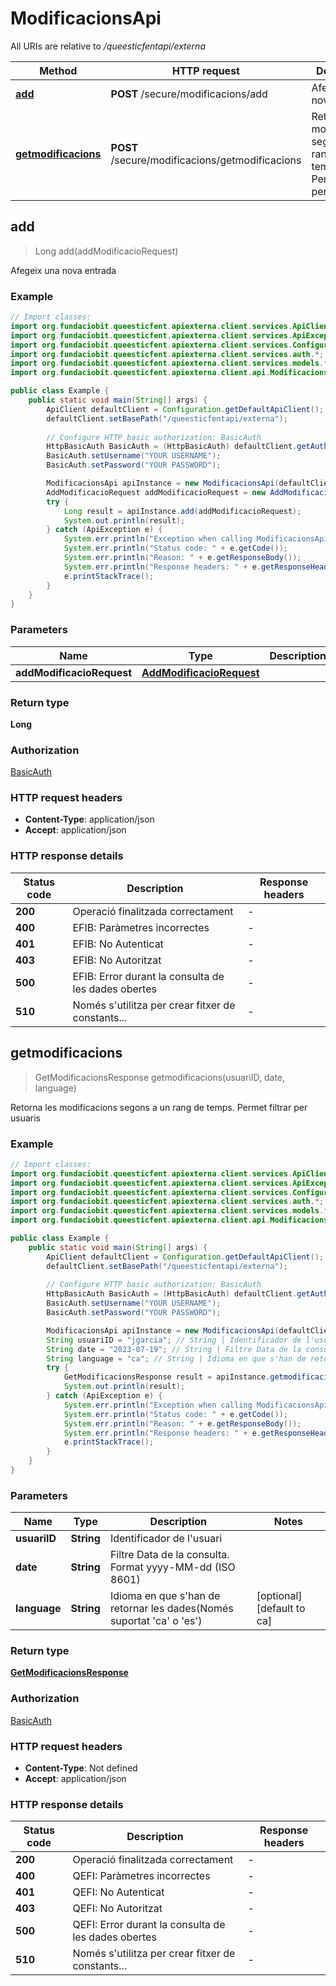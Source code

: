 # ModificacionsApi

All URIs are relative to */queesticfentapi/externa*

| Method | HTTP request | Description |
|------------- | ------------- | -------------|
| [**add**](ModificacionsApi.md#add) | **POST** /secure/modificacions/add | Afegeix una nova entrada |
| [**getmodificacions**](ModificacionsApi.md#getmodificacions) | **POST** /secure/modificacions/getmodificacions | Retorna les modificacions segons a un rang de temps. Permet filtrar per usuaris |



## add

> Long add(addModificacioRequest)

Afegeix una nova entrada

### Example

```java
// Import classes:
import org.fundaciobit.queesticfent.apiexterna.client.services.ApiClient;
import org.fundaciobit.queesticfent.apiexterna.client.services.ApiException;
import org.fundaciobit.queesticfent.apiexterna.client.services.Configuration;
import org.fundaciobit.queesticfent.apiexterna.client.services.auth.*;
import org.fundaciobit.queesticfent.apiexterna.client.services.models.*;
import org.fundaciobit.queesticfent.apiexterna.client.api.ModificacionsApi;

public class Example {
    public static void main(String[] args) {
        ApiClient defaultClient = Configuration.getDefaultApiClient();
        defaultClient.setBasePath("/queesticfentapi/externa");
        
        // Configure HTTP basic authorization: BasicAuth
        HttpBasicAuth BasicAuth = (HttpBasicAuth) defaultClient.getAuthentication("BasicAuth");
        BasicAuth.setUsername("YOUR USERNAME");
        BasicAuth.setPassword("YOUR PASSWORD");

        ModificacionsApi apiInstance = new ModificacionsApi(defaultClient);
        AddModificacioRequest addModificacioRequest = new AddModificacioRequest(); // AddModificacioRequest | 
        try {
            Long result = apiInstance.add(addModificacioRequest);
            System.out.println(result);
        } catch (ApiException e) {
            System.err.println("Exception when calling ModificacionsApi#add");
            System.err.println("Status code: " + e.getCode());
            System.err.println("Reason: " + e.getResponseBody());
            System.err.println("Response headers: " + e.getResponseHeaders());
            e.printStackTrace();
        }
    }
}
```

### Parameters


| Name | Type | Description  | Notes |
|------------- | ------------- | ------------- | -------------|
| **addModificacioRequest** | [**AddModificacioRequest**](AddModificacioRequest.md)|  | |

### Return type

**Long**

### Authorization

[BasicAuth](../README.md#BasicAuth)

### HTTP request headers

- **Content-Type**: application/json
- **Accept**: application/json


### HTTP response details
| Status code | Description | Response headers |
|-------------|-------------|------------------|
| **200** | Operació finalitzada correctament |  -  |
| **400** | EFIB: Paràmetres incorrectes |  -  |
| **401** | EFIB: No Autenticat |  -  |
| **403** | EFIB: No Autoritzat |  -  |
| **500** | EFIB: Error durant la consulta de les dades obertes |  -  |
| **510** | Només s&#39;utilitza per crear fitxer de constants... |  -  |


## getmodificacions

> GetModificacionsResponse getmodificacions(usuariID, date, language)

Retorna les modificacions segons a un rang de temps. Permet filtrar per usuaris

### Example

```java
// Import classes:
import org.fundaciobit.queesticfent.apiexterna.client.services.ApiClient;
import org.fundaciobit.queesticfent.apiexterna.client.services.ApiException;
import org.fundaciobit.queesticfent.apiexterna.client.services.Configuration;
import org.fundaciobit.queesticfent.apiexterna.client.services.auth.*;
import org.fundaciobit.queesticfent.apiexterna.client.services.models.*;
import org.fundaciobit.queesticfent.apiexterna.client.api.ModificacionsApi;

public class Example {
    public static void main(String[] args) {
        ApiClient defaultClient = Configuration.getDefaultApiClient();
        defaultClient.setBasePath("/queesticfentapi/externa");
        
        // Configure HTTP basic authorization: BasicAuth
        HttpBasicAuth BasicAuth = (HttpBasicAuth) defaultClient.getAuthentication("BasicAuth");
        BasicAuth.setUsername("YOUR USERNAME");
        BasicAuth.setPassword("YOUR PASSWORD");

        ModificacionsApi apiInstance = new ModificacionsApi(defaultClient);
        String usuariID = "jgarcia"; // String | Identificador de l'usuari
        String date = "2023-07-19"; // String | Filtre Data de la consulta. Format yyyy-MM-dd (ISO 8601)
        String language = "ca"; // String | Idioma en que s'han de retornar les dades(Només suportat 'ca' o 'es')
        try {
            GetModificacionsResponse result = apiInstance.getmodificacions(usuariID, date, language);
            System.out.println(result);
        } catch (ApiException e) {
            System.err.println("Exception when calling ModificacionsApi#getmodificacions");
            System.err.println("Status code: " + e.getCode());
            System.err.println("Reason: " + e.getResponseBody());
            System.err.println("Response headers: " + e.getResponseHeaders());
            e.printStackTrace();
        }
    }
}
```

### Parameters


| Name | Type | Description  | Notes |
|------------- | ------------- | ------------- | -------------|
| **usuariID** | **String**| Identificador de l&#39;usuari | |
| **date** | **String**| Filtre Data de la consulta. Format yyyy-MM-dd (ISO 8601) | |
| **language** | **String**| Idioma en que s&#39;han de retornar les dades(Només suportat &#39;ca&#39; o &#39;es&#39;) | [optional] [default to ca] |

### Return type

[**GetModificacionsResponse**](GetModificacionsResponse.md)

### Authorization

[BasicAuth](../README.md#BasicAuth)

### HTTP request headers

- **Content-Type**: Not defined
- **Accept**: application/json


### HTTP response details
| Status code | Description | Response headers |
|-------------|-------------|------------------|
| **200** | Operació finalitzada correctament |  -  |
| **400** | QEFI: Paràmetres incorrectes |  -  |
| **401** | QEFI: No Autenticat |  -  |
| **403** | QEFI: No Autoritzat |  -  |
| **500** | QEFI: Error durant la consulta de les dades obertes |  -  |
| **510** | Només s&#39;utilitza per crear fitxer de constants... |  -  |

